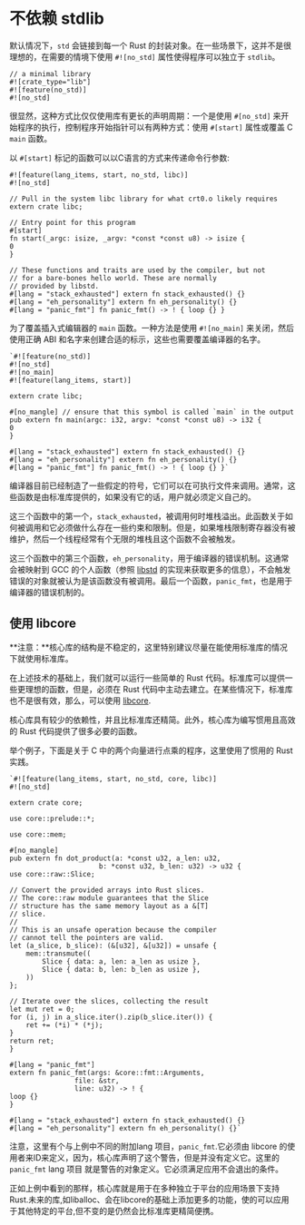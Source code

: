 # 不依赖 stdlib #

默认情况下，`std` 会链接到每一个 Rust 的封装对象。在一些场景下，这并不是很理想的，在需要的情境下使用 `#![no_std]` 属性使得程序可以独立于 `stdlib`。    

    // a minimal library
    #![crate_type="lib"]
    #![feature(no_std)]
    #![no_std]

很显然，这种方式比仅仅使用库有更长的声明周期：一个是使用 `#[no_std]` 来开始程序的执行，控制程序开始指针可以有两种方式：使用 `#[start]` 属性或覆盖 C `main` 函数。    

以 `#[start]` 标记的函数可以以C语言的方式来传递命令行参数:   


    #![feature(lang_items, start, no_std, libc)]
    #![no_std]
    
    // Pull in the system libc library for what crt0.o likely requires
    extern crate libc;
    
    // Entry point for this program
    #[start]
    fn start(_argc: isize, _argv: *const *const u8) -> isize {
    0
    }
    
    // These functions and traits are used by the compiler, but not
    // for a bare-bones hello world. These are normally
    // provided by libstd.
    #[lang = "stack_exhausted"] extern fn stack_exhausted() {}
    #[lang = "eh_personality"] extern fn eh_personality() {}
    #[lang = "panic_fmt"] fn panic_fmt() -> ! { loop {} }


为了覆盖插入式编辑器的 `main` 函数。一种方法是使用 `#![no_main]` 来关闭，然后使用正确 ABI 和名字来创建合适的标示，这些也需要覆盖编译器的名字。     
    

	`#![feature(no_std)]
	#![no_std]
	#![no_main]
	#![feature(lang_items, start)]

	extern crate libc;

	#[no_mangle] // ensure that this symbol is called `main` in the output
	pub extern fn main(argc: i32, argv: *const *const u8) -> i32 {
    0
	}

	#[lang = "stack_exhausted"] extern fn stack_exhausted() {}
	#[lang = "eh_personality"] extern fn eh_personality() {}
	#[lang = "panic_fmt"] fn panic_fmt() -> ! { loop {} }`   


编译器目前已经制造了一些假定的符号，它们可以在可执行文件来调用。通常，这些函数是由标准库提供的，如果没有它的话，用户就必须定义自己的。

这三个函数中的第一个，`stack_exhausted`，被调用何时堆栈溢出。此函数关于如何被调用和它必须做什么存在一些约束和限制。但是，如果堆栈限制寄存器没有被维护，然后一个线程经常有个无限的堆栈且这个函数不会被触发。

这三个函数中的第三个函数，`eh_personality`，用于编译器的错误机制。这通常会被映射到 GCC 的个人函数（参照 [libstd](http://doc.rust-lang.org/stable/std/rt/unwind/) 的实现来获取更多的信息），不会触发错误的对象就被认为是该函数没有被调用。最后一个函数，`panic_fmt`，也是用于编译器的错误机制的。   


## 使用 libcore ##

**注意：**核心库的结构是不稳定的，这里特别建议尽量在能使用标准库的情况下就使用标准库。


在上述技术的基础上，我们就可以运行一些简单的 Rust 代码。标准库可以提供一些更理想的函数，但是，必须在 Rust 代码中主动去建立。在某些情况下，标准库也不是很有效，那么，可以使用 [libcore](http://doc.rust-lang.org/stable/core/).


核心库具有较少的依赖性，并且比标准库还精简。此外，核心库为编写惯用且高效的 Rust 代码提供了很多必要的函数。

举个例子，下面是关于 C 中的两个向量进行点乘的程序，这里使用了惯用的 Rust 实践。    

	`#![feature(lang_items, start, no_std, core, libc)]
	#![no_std]

	extern crate core;

	use core::prelude::*;

	use core::mem;

	#[no_mangle]
	pub extern fn dot_product(a: *const u32, a_len: u32,
                          b: *const u32, b_len: u32) -> u32 {
    use core::raw::Slice;

    // Convert the provided arrays into Rust slices.
    // The core::raw module guarantees that the Slice
    // structure has the same memory layout as a &[T]
    // slice.
    //
    // This is an unsafe operation because the compiler
    // cannot tell the pointers are valid.
    let (a_slice, b_slice): (&[u32], &[u32]) = unsafe {
        mem::transmute((
            Slice { data: a, len: a_len as usize },
            Slice { data: b, len: b_len as usize },
        ))
    };

    // Iterate over the slices, collecting the result
    let mut ret = 0;
    for (i, j) in a_slice.iter().zip(b_slice.iter()) {
        ret += (*i) * (*j);
    }
    return ret;
	}

	#[lang = "panic_fmt"]
	extern fn panic_fmt(args: &core::fmt::Arguments,
                    file: &str,
                    line: u32) -> ! {
    loop {}
	}

	#[lang = "stack_exhausted"] extern fn stack_exhausted() {}
	#[lang = "eh_personality"] extern fn eh_personality() {}`


注意，这里有个与上例中不同的附加lang 项目，`panic_fmt`.它必须由 libcore 的使用者来ID来定义，因为，核心库声明了这个警告，但是并没有定义它。这里的 `panic_fmt` lang 项目 就是警告的对象定义。它必须满足应用不会退出的条件。  

正如上例中看到的那样，核心库就是用于在多种独立于平台的应用场景下支持 Rust.未来的库,如liballoc、会在libcore的基础上添加更多的功能，使的可以应用于其他特定的平台,但不变的是仍然会比标准库更精简便携。